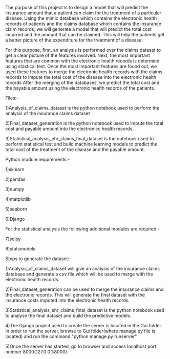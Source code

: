 The purpose of this project is to design a model that will predict the insurance amount that a patient can claim for the treatment of a particular disease. Using the mimic database which contains the electronic health records of patients and the claims database which contains the insurance claim records, we will generate a model that will predict the total cost incurred and the amount that can be claimed. This will help the patients get a better picture of the expenditure for the treatment of a disease.

For this purpose, first, an analysis is performed over the claims dataset to get a clear picture of the features involved.
Next, the most important features that are common with the electronic health records is determind using stastical test.
Once the most important features are found out, we used these features to merge the electronic health records with the claims records to impute the total cost of the disease into the electronic health records
After the merging of the databases, we predict the total cost and the payable amount using the electronic health records of the patients.

Files:-

1)Analysis_of_claims_dataset is the python notebook used to perform the analysis of the insurance claims dataset

2)Final_dataset_generation is the python notebook used to impute the total cost and payable amount into the electronicc health records.

3)Statistical_analysis_ehr_claims_final_dataset is the notebook used to perform statistical test and build machine learning models to predict the total cost of the treatment of the disease and the payable amount.

Python module requirements:-

1)sklearn

2)pandas

3)numpy

4)matplotlib

5)seaborn

6)Django

For the statistical analysis the following additional modules are required:-

7)scipy

8)statsmodels

Steps to generate the dataset:-

1)Analysis_of_claims_dataset will give an analysis of the insurance claims database and generate a csv file which will be used to merge with the electronic health records.

2)Final_dataset_generation can be used to merge the insurance claims and the electronic records. This will generate the final dataset with the insurance costs imputed into the electronic health records.

3)Statistical_analysis_ehr_claims_final_dataset is the python notebook used to analyse the final dataset and build the predictive models.

4)The Django project used to create the server is located in the Gui folder. In order to run the server, browse to Gui folder(where manage.py file is located) and run the command "python manage.py runserver"

5)Once the server has started, go to browser and access localhost port number 8000(127.0.0.1:8000). 
